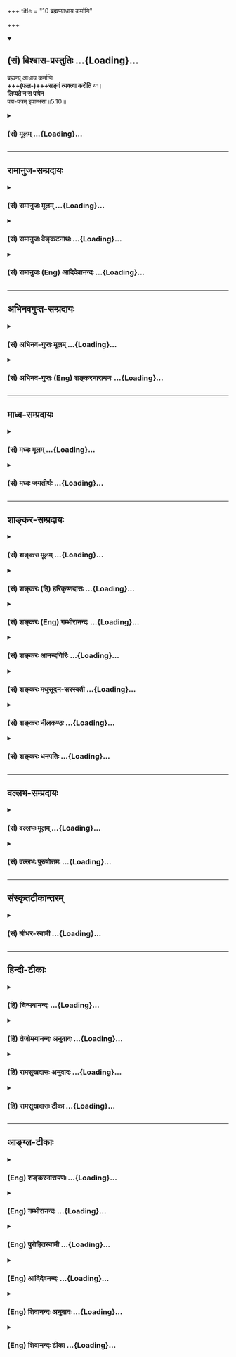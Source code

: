 +++
title = "10 ब्रह्मण्याधाय कर्माणि"

+++
<div class="js_include" newlevelforh1="2" title="(सं) विश्वास-प्रस्तुतिः" unfilled url="/purANam_vaiShNavam/mahAbhAratam/06-bhIShma-parva/03-bhagavad-gItA-parva/saMskRtam/vishvAsa-prastutiH/05_karma-saMnyAsa-yogaH/10_brahmaNyAdhAya_ka.md">
<details open><summary><h2>(सं) विश्वास-प्रस्तुतिः ...{Loading}...</h2></summary>

ब्रह्मण्य् आधाय कर्माणि  
**+++(फल-)+++सङ्गं त्यक्त्वा करोति** यः।  
**लिप्यते न स पापेन**  
पद्म-पत्रम् इवाम्भसा॥5.10॥
</details>
</div>
<div class="js_include collapsed" newlevelforh1="3" title="(सं) मूलम्" unfilled url="/purANam_vaiShNavam/mahAbhAratam/06-bhIShma-parva/03-bhagavad-gItA-parva/saMskRtam/mUlam/05_karma-saMnyAsa-yogaH/10_brahmaNyAdhAya_ka.md">
<details><summary><h3>(सं) मूलम् ...{Loading}...</h3></summary>

ब्रह्मण्याधाय कर्माणि सङ्गं त्यक्त्वा करोति यः।  
लिप्यते न स पापेन पद्मपत्रमिवाम्भसा।।5.10।।
</details>
</div>


_________________
## रामानुज-सम्प्रदायः
<div class="js_include collapsed" newlevelforh1="3" title="(सं) रामानुजः मूलम्" unfilled url="/purANam_vaiShNavam/mahAbhAratam/06-bhIShma-parva/03-bhagavad-gItA-parva/saMskRtam/rAmAnujaH/mUlam/05_karma-saMnyAsa-yogaH/10_brahmaNyAdhAya_ka.md">
<details><summary><h3>(सं) रामानुजः मूलम् ...{Loading}...</h3></summary>

।।5.10।। ब्रह्मशब्देन प्रकृतिः इह उच्यतेमम योनिर्महद्ब्रह्म (गीता 14।3)
इति हि वक्ष्यते। इन्द्रियाणां प्रकृतिपरिणामविशेषरूपत्वेन इन्द्रियाकारेण
अवस्थितायां प्रकृतौपश्यन् श्रृण्वन् इत्यादिना उक्तप्रकारेण **कर्मणि
आधाय** फल**सङ्गं त्यक्त्वा**नैव किञ्चित् करोमि इति **यः** कर्माणि
**करोति** **स** प्रकृतिसंसृष्टतया वर्तमानः अपि प्रकृत्यात्माभिमानरूपेण
सम्बन्धहेतुना **पापेन न लिप्यते पद्मपत्रमिवाम्भसा** यथा पद्मपत्रम्
अम्भसा संसृष्टम् अपि न लिप्यते तथा न लिप्यते इत्यर्थः।

</details>
</div>
<div class="js_include collapsed" newlevelforh1="3" title="(सं) रामानुजः वेङ्कटनाथः" unfilled url="/purANam_vaiShNavam/mahAbhAratam/06-bhIShma-parva/03-bhagavad-gItA-parva/saMskRtam/rAmAnujaH/venkaTanAthaH/05_karma-saMnyAsa-yogaH/10_brahmaNyAdhAya_ka.md">
<details><summary><h3>(सं) रामानुजः वेङ्कटनाथः ...{Loading}...</h3></summary>

  
  
।।5.10।। नन्वेवं फलाभिसन्धिपूर्वकेऽपि कर्मणि क्रियमाणेनैव किञ्चित्करोमि
इति भावनया तत्करणेऽपि न दोषः स्यात् यदि च परमार्थतः स्वस्यैव कर्तृत्वं
किं तस्योपाधिकत्वानुसन्धानेन प्रयोजनम् तथानुसन्धानेऽपि प्रकृतिसंसर्ग
एवैनं देहात्मभ्रमे निमज्जयेदिति शङ्का निराक्रियतेब्रह्मणि इति श्लोकेन। न
तावदत्र ब्रह्मशब्देन जीव उच्यते तत्कर्तृत्वतिरस्कारप्रकरणत्वात्। नापि
परं ब्रह्म औपाधिकत्वप्रतिपादनप्रकरणे तदनपेक्षणात् अनन्तरं चसर्वकर्माणि
मनसा 5।13़ इति श्लोकेन देहकर्तृत्वाभिसन्धानाभिधानात्। अतः
पूर्वोक्तस्यार्थस्य आकाङ्क्षितफलनिर्देशपरत्वोपपत्तेः
ब्रह्मशब्दोऽत्रेन्द्रियाकारपरिणतप्रकृतिगोचरः। भवति हि प्रकृतिकार्येऽपि
ब्रह्मशब्दप्रयोगः तस्मादेतद्ब्रह्म नामरूपमन्नं जायते मुं.उ.1।1।9 इति।
तदेतदखिलमभिप्रेत्याह ब्रह्मशब्देनेति। ब्रह्मशब्दस्य प्रकृतौ प्रयोगं
भगवद्गीतायामेवोदाहरति मम योनिरिति। भवतु प्रकृतौ ब्रह्मशब्दः प्रस्तुतस्य
किमायातं इति शङ्कायां पूर्वश्लोकार्थन्यायाभ्यामुपबृंहितं वाक्यार्थमाह
इन्द्रियाणामिति। ननु बृहत्त्वगुणात्प्रयोगबलाच्च
मूलप्रकृतिर्ब्रह्मशब्देनोच्यताम् तत्र
दर्शनश्रवणादिकर्तृत्वानुसन्धानमशक्यम् मूलप्रकृतिरूपे तद्धेतुत्वाभावादिति
शङ्कानिराकरणायअवस्थितायामित्यन्तमुक्तम्। औपचारिकोऽपि कारणविषयः प्रयोगो
द्रव्यैक्यात्कार्यमपि गोचरयेदिति भावः। कर्माणीति बहुवचनं
पूर्वोक्तवैविध्यपरमिति
प्रदर्शनायोक्तंपश्यउच्छृण्वन्नित्याद्युक्तप्रकारेणेति। यः करोति
इत्यात्मन्येव कर्तृत्वनिर्देशात्तदौपाधिकत्वस्मारणाय पूर्वोक्तमाकृष्टंनैव
किञ्चित्करोमीति। पापशब्दोत्र देहात्मभ्रमविषयःयोऽन्यथा सन्तमात्मानमन्यथा
प्रतिपद्यते। किं तेन न कृतं पापं चोरेणात्मापहारिणा म.भा.1।74।27
इत्यादिषु चात्मान्यथाज्ञानस्य पापत्वं प्रसिद्धम्
आत्मनोऽकर्तृत्वानुसन्धानप्रकरणे तन्निवृत्तिरेव
वक्तुमुचितेत्यभिप्रायेणप्रकृत्यात्माभिमानरूपेणेत्युक्तम्। बन्धहेतुनेति।
तत्र पापलक्षणद्योतनम्। अलौकिकमनिष्टफलासाधारणकारणं हि पापम्। प्रयुक्तश्च
पापशब्दोऽनेकेष्वर्थेषु यथा न सुकृतं न दुष्कृतं सर्वे पाप्मानोऽतो
निवर्तन्ते छां.उ.8।4।1 इति। ननु पद्मपत्रमम्भसा संस्पृष्टं कथमत्र
दृष्टान्तः इत्यत्राह यथेति। न संसर्गमात्रनिषेधायात्र दृष्टान्तः किन्तु
यथा पद्मपत्रस्य जन्मस्थित्यादिकंसर्वमम्भस्येव तथापि न तत्कार्यक्लेशादिः
तद्वत् प्रकृत्यधीनभोगस्थित्यादेरस्य तत्कार्यदेहात्मभ्रमादिर्न स्यादिति
भावः।  
  

</details>
</div>
<div class="js_include collapsed" newlevelforh1="3" title="(सं) रामानुजः (Eng) आदिदेवानन्दः" unfilled url="/purANam_vaiShNavam/mahAbhAratam/06-bhIShma-parva/03-bhagavad-gItA-parva/saMskRtam/rAmAnujaH/english/AdidevAnandaH/05_karma-saMnyAsa-yogaH/10_brahmaNyAdhAya_ka.md">
<details><summary><h3>(सं) रामानुजः (Eng) आदिदेवानन्दः ...{Loading}...</h3></summary>

5.10 Here the term, Brahman denotes Prakrti. Later on Sri Krsna will
say: 'The great Brahman is My womb' (14.3). Since Prakrti abides in the
form of senses which are particular off-shoots of Prakrti, he who, as
said in the passage beginning with 'Even though he is seeing, hearing
৷৷.' (5.8), understands that all actions proceed from Brahman (Prakrti);
renounces all attachment while engaging himself in all actions,
reflecting, 'I am doing nothing.' Such a person, though existing in
contact with Prakrti, is not contaminated by sin which is the result of
the wrong identification of the Atman with Prakrti and is the cause of
bondage. Just as a lotus leaf is not wetted by water, actions do not
affect or defile a person with sin, if he is free from such
identification with the body.

</details>
</div>


_________________
## अभिनवगुप्त-सम्प्रदायः
<div class="js_include collapsed" newlevelforh1="3" title="(सं) अभिनव-गुप्तः मूलम्" unfilled url="/purANam_vaiShNavam/mahAbhAratam/06-bhIShma-parva/03-bhagavad-gItA-parva/saMskRtam/abhinava-guptaH/mUlam/05_karma-saMnyAsa-yogaH/10_brahmaNyAdhAya_ka.md">
<details><summary><h3>(सं) अभिनव-गुप्तः मूलम् ...{Loading}...</h3></summary>

।।5.7 5.11।। योगयुक्त इत्यादि आत्मसिद्धये इत्यन्तम्। सर्वभूतानामात्मभूतः
आत्मा यस्य स सर्वमपि कुर्वाणो न लिप्यते अकरणप्रतिषेधारूढत्वात्। अत एव
दर्शनादीनि कुर्वन्नपि असौ एवं धारयति प्रतिपत्तिदार्ढ्येन निश्चिनुते
चक्षुरादीनामिन्द्रियाणां यदि स्वविषयेषु प्रवृत्तिः मम किमायातम् न हि
अन्यस्यकृतेनापरस्य +++(S अन्यस्य कृतेनान्यस्य अन्यकृतेन परस्य)+++ लेपः इति।
तदेव ब्रह्मणि कर्मणां समर्पणम्। अत्र चिह्नम् अस्य गतसङ्गता। अतो न
लिप्यते। योगिनश्च केवलैः सङ्गरहितैः परस्परानपेक्षिभिश्च कायादिभिः
कुर्वन्ति कर्माणि सङ्गाभावात्।

</details>
</div>
<div class="js_include collapsed" newlevelforh1="3" title="(सं) अभिनव-गुप्तः (Eng) शङ्करनारायणः" unfilled url="/purANam_vaiShNavam/mahAbhAratam/06-bhIShma-parva/03-bhagavad-gItA-parva/saMskRtam/abhinava-guptaH/english/shankaranArAyaNaH/05_karma-saMnyAsa-yogaH/10_brahmaNyAdhAya_ka.md">
<details><summary><h3>(सं) अभिनव-गुप्तः (Eng) शङ्करनारायणः ...{Loading}...</h3></summary>

5.10 See Comment under 5.11

</details>
</div>


_________________
## माध्व-सम्प्रदायः
<div class="js_include collapsed" newlevelforh1="3" title="(सं) मध्वः मूलम्" unfilled url="/purANam_vaiShNavam/mahAbhAratam/06-bhIShma-parva/03-bhagavad-gItA-parva/saMskRtam/madhvaH/mUlam/05_karma-saMnyAsa-yogaH/10_brahmaNyAdhAya_ka.md">
<details><summary><h3>(सं) मध्वः मूलम् ...{Loading}...</h3></summary>

।।5.10।। सन्न्यासयोगयुक्त एव च कर्मणा न लिप्यत इत्याह ब्रह्मणीति।
साधननियमस्योपचारत्वव्यावृत्त्यर्थं पुनः पुनः फलकथनम्।

</details>
</div>
<div class="js_include collapsed" newlevelforh1="3" title="(सं) मध्वः जयतीर्थः" unfilled url="/purANam_vaiShNavam/mahAbhAratam/06-bhIShma-parva/03-bhagavad-gItA-parva/saMskRtam/madhvaH/jayatIrthaH/05_karma-saMnyAsa-yogaH/10_brahmaNyAdhAya_ka.md">
<details><summary><h3>(सं) मध्वः जयतीर्थः ...{Loading}...</h3></summary>

।।5.10।। ननुयोगयुक्तः 7।5 इत्यनेन यत्सन्न्यासयोगयुक्तस्य कर्मालेपलक्षणं
फलमुक्तं तदेव तस्यब्रह्मण्याधाय इति किमर्थं पुनरुच्यते इत्यत आह
**सन्न्यासे**ति। प्रागुक्तस्यैव नियमोऽत्र क्रियते। सिद्धे सत्यारम्भस्य
नियमार्थत्वादिति भावः। योगविवरणं च किञ्चिदधिकमिति चार्थः। ननु
सन्न्यासस्त्वित्यनेनैव सन्न्यासयोगौ मिलितावेव फलं साधयत इति नियमोऽपि
लब्ध एव तत्किमर्थमिदं सन्न्यासयोगयुक्तस्यकुर्वन्नपि न लिप्यते 5।7लिप्यते
न स पापेन इति पुनः पुनः फलकथनं इत्यत आह **साधने**ति। साधननियमस्येति
तदुक्तेरित्यर्थः। सन्न्यासयोगौ मिलितावेव फलसाधनमिति
नियमोक्तेरुपचारत्वमपि सम्भवति लोकवत्। तन्निवृत्त्यर्थमित्यर्थः।

</details>
</div>


_________________
## शाङ्कर-सम्प्रदायः
<div class="js_include collapsed" newlevelforh1="3" title="(सं) शङ्करः मूलम्" unfilled url="/purANam_vaiShNavam/mahAbhAratam/06-bhIShma-parva/03-bhagavad-gItA-parva/saMskRtam/shankaraH/mUlam/05_karma-saMnyAsa-yogaH/10_brahmaNyAdhAya_ka.md">
<details><summary><h3>(सं) शङ्करः मूलम् ...{Loading}...</h3></summary>

।।5.10।। **ब्रह्मणि** ईश्वरे **आधाय** निक्षिप्य तदर्थं कर्म करोमि इति
भृत्य इव स्वाम्यर्थं सर्वाणि **कर्माणि** मोक्षेऽपि फले **सङ्गं त्यक्त्वा
करोति यः** सर्वकर्माणि **लिप्यते न स पापेन** न संबध्यते **पद्मपत्रमिव
अम्भसा** उदकेन। केवलं सत्त्वशुद्धिमात्रमेव फलं तस्य कर्मणः
स्यात्।। यस्मात्

</details>
</div>
<div class="js_include collapsed" newlevelforh1="3" title="(सं) शङ्करः (हि) हरिकृष्णदासः" unfilled url="/purANam_vaiShNavam/mahAbhAratam/06-bhIShma-parva/03-bhagavad-gItA-parva/saMskRtam/shankaraH/hindI/harikRShNadAsaH/05_karma-saMnyAsa-yogaH/10_brahmaNyAdhAya_ka.md">
<details><summary><h3>(सं) शङ्करः (हि) हरिकृष्णदासः ...{Loading}...</h3></summary>

।।5.10।। परंतु जो तत्त्वज्ञानी नहीं है और कर्मयोगमें लगा हुआ है ( यानी )
जो स्वामीके लिये कर्म करनेवाले नौकरकी भाँति मैं ईश्वरके लिये करता हूँ इस
भावसे सब कर्मोंको ईश्वरमें अर्पण करके यहाँतक कि मोक्षरूप फलकी भी आसक्ति
छोड़कर कर्म करता है। वह जैसे कमलका पत्ता जलमें रहकर भी उससे लिप्त नहीं
होता वैसे ही पापोंसे लिप्त नहीं होता।

</details>
</div>
<div class="js_include collapsed" newlevelforh1="3" title="(सं) शङ्करः (Eng) गम्भीरानन्दः" unfilled url="/purANam_vaiShNavam/mahAbhAratam/06-bhIShma-parva/03-bhagavad-gItA-parva/saMskRtam/shankaraH/english/gambhIrAnandaH/05_karma-saMnyAsa-yogaH/10_brahmaNyAdhAya_ka.md">
<details><summary><h3>(सं) शङ्करः (Eng) गम्भीरानन्दः ...{Loading}...</h3></summary>

5.10 On the other hand, again, one who is ignorant of the Truth and is
engaged in Karma-yoga, yah, who; karoti, acts; adhaya, by dedicating, by
surrendering; all karmani, actions; brahmani, to Brahman, to God; with
the idea, 'I am working for Him, as a servant does everything for his
master', and tyaktva, by renouncing; sangam, attachment, even with
regard to teh resulting Liberation; sah, he; na lipyate, does not get
polluted, is not affected; papena, by sin; iva, just as; padma-patram, a
lotus leaf; is not ambhasa, by water. The only result that will
certainly accrue from such action will be the purification of the heart.

</details>
</div>
<div class="js_include collapsed" newlevelforh1="3" title="(सं) शङ्करः आनन्दगिरिः" unfilled url="/purANam_vaiShNavam/mahAbhAratam/06-bhIShma-parva/03-bhagavad-gItA-parva/saMskRtam/shankaraH/AnandagiriH/05_karma-saMnyAsa-yogaH/10_brahmaNyAdhAya_ka.md">
<details><summary><h3>(सं) शङ्करः आनन्दगिरिः ...{Loading}...</h3></summary>

।।5.10।। तर्हि विद्वानिवाविद्वानपि कर्मणि न प्रवर्तेत
पापोपहतिसंभवादित्याशङ्क्याह **यस्त्विति।** यथा भृत्यः स्वाम्यर्थं
कर्माणि करोति न स्वफलमपेक्षते तथैव यो विद्वान्मोक्षेऽपि सङ्गं त्यक्त्वा
भगवदर्थमेव सर्वाणि कर्माणि करोति न स स्वकर्मणा बध्यते। नहि
पद्मपत्रमम्भसा संबध्यते तद्वदित्यर्थः।

</details>
</div>
<div class="js_include collapsed" newlevelforh1="3" title="(सं) शङ्करः मधुसूदन-सरस्वती" unfilled url="/purANam_vaiShNavam/mahAbhAratam/06-bhIShma-parva/03-bhagavad-gItA-parva/saMskRtam/shankaraH/madhusUdana-sarasvatI/05_karma-saMnyAsa-yogaH/10_brahmaNyAdhAya_ka.md">
<details><summary><h3>(सं) शङ्करः मधुसूदन-सरस्वती ...{Loading}...</h3></summary>

।।5.10।। तर्ह्यविद्वान्कर्तृत्वाभिमानाल्लिप्येतैव तथाच कथं तस्य
संन्यासपूर्विका ज्ञाननिष्ठा स्यादिति तत्राह ब्रह्मणि परमेश्वरे आधाय
समर्प्य सङ्गं फलाभिलाषं त्यक्त्वेश्वरार्थं भृत्यइव स्वाम्यर्थं
स्वफलनिरपेक्षतया करोमीत्यभिप्रायेण कर्माणि लौकिकानि वैदिकानि च करोति यो
लिप्यते न स पापेन पापपुण्यात्मकेन कर्मणेति यावत्। यथा पद्मपत्रमुपरि
प्रक्षिप्तेनाम्भसा न लिप्यते तद्वद्भगवदर्पणबुद्ध्यानुष्ठितं कर्म
बुद्धिशुद्धिफलमेव स्यात्।

</details>
</div>
<div class="js_include collapsed" newlevelforh1="3" title="(सं) शङ्करः नीलकण्ठः" unfilled url="/purANam_vaiShNavam/mahAbhAratam/06-bhIShma-parva/03-bhagavad-gItA-parva/saMskRtam/shankaraH/nIlakaNThaH/05_karma-saMnyAsa-yogaH/10_brahmaNyAdhAya_ka.md">
<details><summary><h3>(सं) शङ्करः नीलकण्ठः ...{Loading}...</h3></summary>

।।5.10।।**ब्रह्मणीति।** यतो विद्वानसङ्गत्वात्कुर्वन्नपि न लिप्यते
तस्मादविद्वानपि ब्रह्मणि सर्वान्तर्यामिणि कर्माण्याधाय अयमेव कारयिता
नत्वहं कर्तेति समर्प्य यः कर्माणि करोति सः पापेन न लिप्यतेऽम्भसा
पद्मपत्रमिव।

</details>
</div>
<div class="js_include collapsed" newlevelforh1="3" title="(सं) शङ्करः धनपतिः" unfilled url="/purANam_vaiShNavam/mahAbhAratam/06-bhIShma-parva/03-bhagavad-gItA-parva/saMskRtam/shankaraH/dhanapatiH/05_karma-saMnyAsa-yogaH/10_brahmaNyAdhAya_ka.md">
<details><summary><h3>(सं) शङ्करः धनपतिः ...{Loading}...</h3></summary>

।।5.10।। एवं तत्त्वविदो लौकिककर्मणा मुधा चेष्टामात्रेण लेपो
नास्तीत्युक्तं इदानीमतत्त्वविविदो मुमुक्षोः का गतिरित्यपेक्षायामाह
**ब्रह्मणीति।** ब्रह्मणि परमेश्वरे भृत्यइव स्वामिने तदर्थं करोमीति
समर्प्य मोक्षेऽपि फले सङ्गं त्यक्त्वा यः सर्वाणि कर्माणि करोति सोऽम्भसा
पद्मपत्रमिव पापेन न संबध्यते। मुमुक्षुं प्रति पुण्यस्यापि
प्रतिबन्धकत्वात्पापेनेत्युक्तं इतरे तु विद्वत्परत्वेनैवं श्लोकं
योजयन्ति। तथाहि तत्त्वविदो यो लोपः स किंस्वाभाविकेन्द्रियशरीरचेष्टाजन्य
उत वैधेन्द्रियादिचेष्टाजन्यः। आद्यंप्रति द्वाभ्यामुक्त्वा द्वितीयं
प्रत्याह **ब्रह्मणीति।** स किंवा तत्तत्कर्मजन्यसुकृतापूर्वलक्षणः
किंवातत्तत्कर्मोपयोग्यर्थप्रतिग्रहादिजन्यदुरितापूर्वलक्षणः। नाद्य
प्रत्याह **ब्रह्मणीत्यादि।** ब्रह्मार्पणबुद्य्धा क्रियमाणेषु कर्मसु
नापूर्वोत्पत्तिरिति भावः। न द्वितीय इत्याह **सङगंत्यक्त्वेति।**
सङ्गमैहिकधनादिफलासङगं ततश्च न दुरितापूर्वोत्पत्तिरिति भावः।
तद्विचार्यम्। बह्यार्पणबुद्य्धा कर्मकरणेऽतत्त्वविदो
मुमुक्षोरेवाधिकारादन्यथानन्तरश्लोकेनासंगत्यापत्तेः। ननु कानि चेदृशानि
कर्माणि यानि धनार्जनतया विनानुष्ठातुं शक्यानि सन्ति सत्त्वविशुद्धये
भवन्तीत्याशङ्कां परिहरन् कर्मयोगानुष्ठाने शिष्टाचारं प्रमाणयति
कायेनेतीति स्वपरग्रन्थविरोधाच्च। अवशिष्टं तु भाष्यानुरोधेनोपादेयं
मोक्षफले सर्वफलानामन्तर्भावेन तदासक्तिवारणेन भाष्यकारैः
सर्वफलासक्तेर्वारितत्वात्।

</details>
</div>


_________________
## वल्लभ-सम्प्रदायः
<div class="js_include collapsed" newlevelforh1="3" title="(सं) वल्लभः मूलम्" unfilled url="/purANam_vaiShNavam/mahAbhAratam/06-bhIShma-parva/03-bhagavad-gItA-parva/saMskRtam/vallabhaH/mUlam/05_karma-saMnyAsa-yogaH/10_brahmaNyAdhAya_ka.md">
<details><summary><h3>(सं) वल्लभः मूलम् ...{Loading}...</h3></summary>

।।5.10।। न चायं मुनिः केवलं साङ्ख्यमार्गीयः कर्मसन्न्यासाभावात् किन्तु
योगमार्गीयस्तत्त्ववित् कर्मकरणादिति विवेचयति ब्रह्मणीति। अत्र ब्रह्मपदं
ब्रह्मयज्ञविषयबोधकं तत्रैव च कर्माणि स्वेनैव क्रियमाणानि अनुसन्धायेति
क्रियाद्वैतभाव उक्तः। कर्मसु च सङ्गं फलाभिसन्धिं ममतां च त्यक्त्वा यो
योगी करोति स तदधिगतः ब्रह्मवित् जीवन्मुक्तः पापेनाकरणप्रत्यवायेन
नाश्लिष्टो भवति पद्मपत्रमिवाम्भसा।

</details>
</div>
<div class="js_include collapsed" newlevelforh1="3" title="(सं) वल्लभः पुरुषोत्तमः" unfilled url="/purANam_vaiShNavam/mahAbhAratam/06-bhIShma-parva/03-bhagavad-gItA-parva/saMskRtam/vallabhaH/puruShottamaH/05_karma-saMnyAsa-yogaH/10_brahmaNyAdhAya_ka.md">
<details><summary><h3>(सं) वल्लभः पुरुषोत्तमः ...{Loading}...</h3></summary>

  
  
।।5.10।। **ब्रह्मणि** पुरुषोत्तमे  
**सङ्गं आधाय** संयोगावस्थायां स्थित्वा,  
**सङ्गं त्यक्त्वा** वा - विप्रयोगावस्थायां स्थित्वा  
**कर्माण्य्** अपि यः **करोति**  
**स तेन न लिप्यते**।  
तत्र दृष्टान्तमाह - पद्मपत्रमिवेति।  
**अम्भसा पद्मपत्रमिव**। जले तिष्ठन्नपि तद्यथा न लिप्तं भवति तथेत्यर्थः।  
  

</details>
</div>


_________________
## संस्कृतटीकान्तरम्
<div class="js_include collapsed" newlevelforh1="3" title="(सं) श्रीधर-स्वामी" unfilled url="/purANam_vaiShNavam/mahAbhAratam/06-bhIShma-parva/03-bhagavad-gItA-parva/saMskRtam/shrIdhara-svAmI/05_karma-saMnyAsa-yogaH/10_brahmaNyAdhAya_ka.md">
<details><summary><h3>(सं) श्रीधर-स्वामी ...{Loading}...</h3></summary>

।।5.10।। तर्हि यस्य करोमीत्यभिमानोऽस्ति तस्य कर्मलेपो दुर्वारः
अविशुद्धचित्तत्वात्संन्यासोऽपि नास्तीति महत्संकटमापन्नमित्याशङ्क्याह
**ब्रह्मणीति।** ब्रह्मण्याधाय परमेश्वरे समर्प्य तत्फले च सङ्गं त्यक्त्वा
यः कर्माणि करोति असौ पापेन बन्धहेतुतया पापिष्ठेन पुण्यपापात्मकेन कर्मणा
न लिप्यते। यथा पद्मपत्रमम्भसि स्थितमप्यम्भसा न लिप्यते तद्वत्।

</details>
</div>


_________________
## हिन्दी-टीकाः
<div class="js_include collapsed" newlevelforh1="3" title="(हि) चिन्मयानन्दः" unfilled url="/purANam_vaiShNavam/mahAbhAratam/06-bhIShma-parva/03-bhagavad-gItA-parva/hindI/chinmayAnandaH/05_karma-saMnyAsa-yogaH/10_brahmaNyAdhAya_ka.md">
<details><summary><h3>(हि) चिन्मयानन्दः ...{Loading}...</h3></summary>

।।5.10।। दो पूर्ववर्ती श्लोकों में वर्णित ज्ञान ब्रह्म स्वरूप में रमे
हुए तत्त्ववित् पुरुषों के लिये सत्य हो सकता है परन्तु निरहंकार और
अनासक्ति का जीवन सर्व सामान्य जनों के लिये सुलभ नहीं होता। पूर्णत्व के
साधकों को यही कठिनाई आती है। जो साधकगण गीता ज्ञान को जीना चाहते हैं और न
कि तत्प्रतिपादित सिद्धान्तों की केवल चर्चा करना उनकी यही समस्या होती है
कि किस प्रकार वे अहंकार का त्याग करें। इस समस्या का निराकरण विचाराधीन
श्लोक में किया गया है जिसके द्वारा कोई भी अनासक्त जीवन व्यतीत कर सकता
है। ब्रह्म में अर्पण करके मन का पूर्णतया अनासक्त होना असंभव है और यही
तथ्य साधक लोग नहीं जानते। जब तक मन का अस्तित्त्व रहेगा तब तक वह
किसीनकिसी वस्तु के साथ आसक्त रहेगा। इसलिये परमार्थ सत्य को पहचान कर उसके
साथ तादात्म्य रखने का प्रयत्न करना ही मिथ्या वस्तुओं के साथ की आसक्ति को
त्यागने का एकमात्र उपाय है। इस मनोवैज्ञानिक सत्य को दर्शाते हुए भगवान्
उपदेश देते हैं कि सभी साधकों को ईश्वरार्पण बुद्धि से कर्म करने चाहिये।
किसी आदर्श के निरन्तर स्मरण का अर्थ है मनुष्य का तत्स्वरूप ही बन जाना।
जैसे अज्ञानदशा में हमें अहंकार का अखण्ड स्मरण बना रहता है वैसे ही ईश्वर
का निरन्तर स्मरण रहने पर अहंकार का त्याग संभव हो सकता है। ईश्वर के अखण्ड
चिन्तन से हम जीवभाव से ऊपर उठकर ईश्वर के साथ एकत्व का अनुभव कर सकते
हैं। संक्षेप में आज हम जीवभाव में स्थित आत्मा हैं गीता का आह्वान है कि हम
आत्मभाव में स्थित जीव बन जायें। एक बार अपने शुद्ध स्वरूप की पहचान हो जाने
पर शरीर मन और बुद्धि के द्वारा किये गये कर्म किसी प्रकार की वासना
उत्पन्न नहीं कर सकते। पाप और पुण्य कर्तृत्वाभिमानी जीव के लिये हैं आत्मा
के लिये कदापि नहीं। दर्पण के कारण दिखाई दे रहे मेरे प्रतिबिम्ब की
कुरूपता मेरी नहीं कही जा सकती। प्रतिबिम्ब का विकृत होना दर्पण की सतह के
उत्तल या अवतल होने पर निर्भर करता है। इसी प्रकार पाप और पुण्य का बन्धन
जीव को ही स्वकर्मानुसार होता है। आत्मसाक्षात्कार के पश्चात् ज्ञानी पुरुष
देहादि उपाधियों के साथ विषयों के मध्य उसी प्रकार रहता है जैसे कमल का
पत्ता जल में। यद्यपि कमल की उत्पत्ति पोषण स्थिति और नाश भी जल में ही
होता है तथापि कमल पत्र जल से सदा अस्पर्शित रहता है। जल उसे गीला नहीं कर
पाता। उसी प्रकार ही एक ज्ञानी सन्त पुरुष अन्य मनुष्यों के समान जगत् में
निवास करता हुआ समस्त व्यवहार करता है और फिर भी पाप पुण्य रागद्वेष
सुन्दरता कुरूपता आदि से कभी भी लिप्त नहीं होता। सामान्य कर्म को कर्मयोग
में परिवर्तित करने के दो उपाय हैं (1) कर्तृत्व का त्याग और (2) फलासक्ति
का त्याग। यहां प्रथम उपाय का वर्णन किया गया है। यह कोई अपरिचित नवीन या
विचित्र सिद्धांत नहीं है। इसका हमें अपने जीवन में अनेक अवसरों पर अनुभव
भी होता है। एक चिकित्सक आसक्ति के कारण अपनी पत्नी की शल्य क्रिया
(आपरेशन) करने में स्वयं को असमर्थ पाता है परन्तु वही चिकित्सक उसी दिन
उसी शल्य क्रिया को किसी अन्य रोगी पर कुशलतापूर्वक कर सकता है क्योंकि उस
रोगी के साथ उसकी कोई आसक्ति नहीं होती। यदि मनुष्य स्वयं को ईश्वर का
प्रतिनिधि अथवा सेवक समझकर कार्य करे तो वह स्वयं में ही उस प्रचण्ड
सार्मथ्य एवं कार्यकुशलता को पायेगा जिन्हें वह वर्तमान में कर्तृत्वाभिमान
के कारण व्यर्थ में खोये दे रहा है। इसलिये

</details>
</div>
<div class="js_include collapsed" newlevelforh1="3" title="(हि) तेजोमयानन्दः अनुवादः" unfilled url="/purANam_vaiShNavam/mahAbhAratam/06-bhIShma-parva/03-bhagavad-gItA-parva/hindI/tejomayAnandaH/anuvAdaH/05_karma-saMnyAsa-yogaH/10_brahmaNyAdhAya_ka.md">
<details><summary><h3>(हि) तेजोमयानन्दः अनुवादः ...{Loading}...</h3></summary>

।।5.10।। जो पुरुष सब कर्म ब्रह्म में अर्पण करके और आसक्ति को त्यागकर
करता है, वह पुरुष कमल के पत्ते के सदृश पाप से लिप्त नहीं होता।।

</details>
</div>
<div class="js_include collapsed" newlevelforh1="3" title="(हि) रामसुखदासः अनुवादः" unfilled url="/purANam_vaiShNavam/mahAbhAratam/06-bhIShma-parva/03-bhagavad-gItA-parva/hindI/rAmasukhadAsaH/anuvAdaH/05_karma-saMnyAsa-yogaH/10_brahmaNyAdhAya_ka.md">
<details><summary><h3>(हि) रामसुखदासः अनुवादः ...{Loading}...</h3></summary>

।।5.10।। जो (भक्तियोगी) सम्पूर्ण कर्मोंको भगवान् में अर्पण करके और
आसक्तिका त्याग करके कर्म करता है, वह जलसे कमलके पत्तेकी तरह पापसे लिप्त
नहीं होता।

</details>
</div>
<div class="js_include collapsed" newlevelforh1="3" title="(हि) रामसुखदासः टीका" unfilled url="/purANam_vaiShNavam/mahAbhAratam/06-bhIShma-parva/03-bhagavad-gItA-parva/hindI/rAmasukhadAsaH/TIkA/05_karma-saMnyAsa-yogaH/10_brahmaNyAdhAya_ka.md">
<details><summary><h3>(हि) रामसुखदासः टीका ...{Loading}...</h3></summary>

5.10।।***व्याख्या--*'ब्रह्मण्याधाय कर्माणि'--**शरीर, इन्द्रियाँ, मन,
बुद्धि, प्राण आदि सब भगवान्के ही हैं, अपने हैं ही नहीं; अतः इनके द्वारा
होनेवाली क्रियाओँको भक्तियोगी अपनी कैसे मान सकता है; इसलिये उसका यह भाव
रहता है कि मात्र क्रियाएँ भगवान्के द्वारा ही हो रही हैं और भगवान्के लिये
ही हो रही हैं; मैं तो निमित्तमात्र हूँ। भगवान् ही अपनी इन्द्रियोंके
द्वारा आप ही सम्पूर्ण क्रियाएँ करते हैं--इस बातको ठीक-ठीक धारण करके
सम्पूर्ण क्रियाओंके कर्तापनको भगवान्में ही मानना, यही उपर्युक्त पदोंका
अर्थ है। शरीरादि वस्तुएँ अपनी हैं ही नहीं, प्रत्युत मिली हुई हैं और
बिछुड़ रही हैं। ये केवल भगवान्के नाते, भगवत्प्रीत्यर्थ दूसरोंकी सेवा
करनेके लिये मिली हैं। इन वस्तुओँपर हमारा स्वतन्त्र अधिकार नहीं है
अर्थात् इनको अपने इच्छानुसार न तो रख सकते हैं, न बदल सकते हैं और न
मरनेपर साथ ही ले जा सकते हैं। इसलिये इन शरीरादिको तथा इनसे होनेवाली
क्रियाओँको अपनी मानना ईमानदारी नहीं है। अतः मनुष्यको ईमानदारीके साथ
जिसकी ये वस्तुएँ हैं ,उसीकी अर्थात् भगवान्की मान लेनी चाहिये। सम्पूर्ण
क्रियाओँ और पदार्थोंको कर्मयोगी 'संसार' के, ज्ञानयोगी 'प्रकृति' के और
भक्तियोगी 'भगवान्' के अर्पण करता है। प्रकृति और संसार--दोनोंके ही स्वामी
भगवान् हैं। अतः क्रियाओँ और पदार्थोंको भगवान्के अर्पण करना ही श्रेष्ठ
है।

</details>
</div>


_________________
## आङ्ग्ल-टीकाः
<div class="js_include collapsed" newlevelforh1="3" title="(Eng) शङ्करनारायणः" unfilled url="/purANam_vaiShNavam/mahAbhAratam/06-bhIShma-parva/03-bhagavad-gItA-parva/english/shankaranArAyaNaH/05_karma-saMnyAsa-yogaH/10_brahmaNyAdhAya_ka.md">
<details><summary><h3>(Eng) शङ्करनारायणः ...{Loading}...</h3></summary>

5.10. Who performs actions by offering them to the Brahman and giving up
attachment-he is not stained by sin just as the lotus-leaf is \[not
stained\] by water.

</details>
</div>
<div class="js_include collapsed" newlevelforh1="3" title="(Eng) गम्भीरानन्दः" unfilled url="/purANam_vaiShNavam/mahAbhAratam/06-bhIShma-parva/03-bhagavad-gItA-parva/english/gambhIrAnandaH/05_karma-saMnyAsa-yogaH/10_brahmaNyAdhAya_ka.md">
<details><summary><h3>(Eng) गम्भीरानन्दः ...{Loading}...</h3></summary>

5.10 One who acts by dedicating actions to Brahman and by renouncing
attachment, he does not become polluted by sin, just as a lotus leaf is
not by water.

</details>
</div>
<div class="js_include collapsed" newlevelforh1="3" title="(Eng) पुरोहितस्वामी" unfilled url="/purANam_vaiShNavam/mahAbhAratam/06-bhIShma-parva/03-bhagavad-gItA-parva/english/purohitasvAmI/05_karma-saMnyAsa-yogaH/10_brahmaNyAdhAya_ka.md">
<details><summary><h3>(Eng) पुरोहितस्वामी ...{Loading}...</h3></summary>

5.10 He who dedicates his actions to the Spirit, without any personal
attachment to them, he is no more tainted by sin than the water lily is
wetted by water.

</details>
</div>
<div class="js_include collapsed" newlevelforh1="3" title="(Eng) आदिदेवनन्दः" unfilled url="/purANam_vaiShNavam/mahAbhAratam/06-bhIShma-parva/03-bhagavad-gItA-parva/english/AdidevanandaH/05_karma-saMnyAsa-yogaH/10_brahmaNyAdhAya_ka.md">
<details><summary><h3>(Eng) आदिदेवनन्दः ...{Loading}...</h3></summary>

5.10 He who acts without attachment, reposing all actions on Brahman
(Prakrti), is untouched by evil, as a lotus-leaf by water.

</details>
</div>
<div class="js_include collapsed" newlevelforh1="3" title="(Eng) शिवानन्दः अनुवादः" unfilled url="/purANam_vaiShNavam/mahAbhAratam/06-bhIShma-parva/03-bhagavad-gItA-parva/english/shivAnandaH/anuvAdaH/05_karma-saMnyAsa-yogaH/10_brahmaNyAdhAya_ka.md">
<details><summary><h3>(Eng) शिवानन्दः अनुवादः ...{Loading}...</h3></summary>

5.10 He who does actions, offering them to Brahman, and abandoning
attachment, is not tainted by sin, just as a lotus-leaf is not tainted
by water.

</details>
</div>
<div class="js_include collapsed" newlevelforh1="3" title="(Eng) शिवानन्दः टीका" unfilled url="/purANam_vaiShNavam/mahAbhAratam/06-bhIShma-parva/03-bhagavad-gItA-parva/english/shivAnandaH/TIkA/05_karma-saMnyAsa-yogaH/10_brahmaNyAdhAya_ka.md">
<details><summary><h3>(Eng) शिवानन्दः टीका ...{Loading}...</h3></summary>

5.10 ब्रह्मणि in Brahman; आधाय having placed; कर्माणि actions; सङ्गम्
attachment; त्यक्त्वा having abandoned; करोति acts; यः who; लिप्यते is
tainted; न not; सः he; पापेन by sin; पद्मपत्रम् lotusleaf; इव like;
अम्भसा by water.Commentary Chapter IV verses 18; 20; 21; 22; 23; 37; 41
Chapter V verses 10; 11 and 12 all convey the one idea that the Yogi who
does actions without egoism and attachment to results or fruits of the
actions; which he regards as offerings unto the Lord; is not tainted by
the actions (Karma). He has no attachment even for Moksha. He sees
inaction in action. All his actions are burnt in the fire of wisdom. He
escapes from the wheel of Samsara. He is freed from the round of births
and deaths. He gets purity of heart and through purity of heart attains
to the knowledge of the Self. Through the knowledge of the Self he is
liberated. This is the gist of the above ten verses. (Cf.III.30)

</details>
</div>
